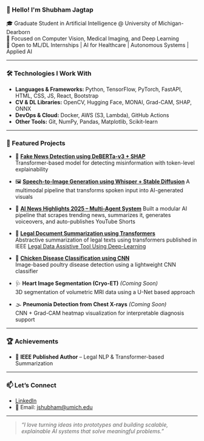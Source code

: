 ### 👋 Hello! I'm Shubham Jagtap

🎓 Graduate Student in Artificial Intelligence @ University of Michigan-Dearborn  
🔬 Focused on Computer Vision, Medical Imaging, and Deep Learning  
🚀 Open to ML/DL Internships | AI for Healthcare | Autonomous Systems | Applied AI

---

### 🛠️ Technologies I Work With
- **Languages & Frameworks:** Python, TensorFlow, PyTorch, FastAPI, HTML, CSS, JS, React, Bootstrap  
- **CV & DL Libraries:** OpenCV, Hugging Face, MONAI, Grad-CAM, SHAP, ONNX  
- **DevOps & Cloud:** Docker, AWS (S3, Lambda), GitHub Actions  
- **Other Tools:** Git, NumPy, Pandas, Matplotlib, Scikit-learn

---

### 📌 Featured Projects
- 🧠 [**Fake News Detection using DeBERTa-v3 + SHAP**](https://github.com/shubham7254/Legal-Data-Assistive-Tool-Using-Deep-Learning)  
  Transformer-based model for detecting misinformation with token-level explainability  

- 🖼️ [**Speech-to-Image Generation using Whisper + Stable Diffusion**](https://github.com/shubham7254/Speech-to-Image-Generation)
  A multimodal pipeline that transforms spoken input into AI-generated visuals  

- 🤖 [**AI News Highlights 2025 – Multi-Agent System**](https://github.com/shubham7254/AI-News-Highlights-Multi-Agent-System)
  Built a modular AI pipeline that scrapes trending news, summarizes it, generates voiceovers, and auto-publishes YouTube Shorts  

- 📘 [**Legal Document Summarization using Transformers**](https://github.com/shubham7254/Legal-Data-Assistive-Tool-Using-Deep-Learning)  
  Abstractive summarization of legal texts using transformers
  published in IEEE  [Legal Data Assistive Tool Using Deep-Learning](https://ieeexplore.ieee.org/document/10176784)

- 🐔 [**Chicken Disease Classification using CNN**](https://github.com/shubham7254/Chicken-Disease-Classification-)  
  Image-based poultry disease detection using a lightweight CNN classifier  

- 🩺 **Heart Image Segmentation (Cryo-ET)** *(Coming Soon)*  
  3D segmentation of volumetric MRI data using a U-Net based approach  

- 🌫️ **Pneumonia Detection from Chest X-rays** *(Coming Soon)*  
  CNN + Grad-CAM heatmap visualization for interpretable diagnosis support  

---

### 🏆 Achievements
- 📄 **IEEE Published Author** – Legal NLP & Transformer-based Summarization

---

### 📫 Let’s Connect
- [LinkedIn](https://www.linkedin.com/in/jshubham17/)
- 📧 Email: jshubham@umich.edu

---

> *“I love turning ideas into prototypes and building scalable, explainable AI systems that solve meaningful problems.”*
